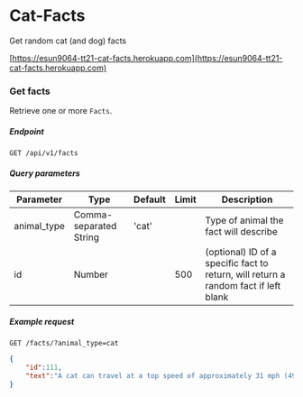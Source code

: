 # Cat-Facts
Get random cat (and dog) facts

[https://esun9064-tt21-cat-facts.herokuapp.com](https://esun9064-tt21-cat-facts.herokuapp.com)

### Get facts

Retrieve one or more `Facts`.

##### Endpoint
`GET /api/v1/facts`

##### Query parameters

| Parameter   | Type                   | Default | Limit | Description                                                                                                                                           |
| ----------- | ---------------------- | ------- | ----- | -----------------------------------------
| animal_type | Comma-separated String | 'cat'   |       | Type of animal the fact will describe                                                                                       |
| id          | Number                 |         | 500   | (optional) ID of a specific fact to return, will return a random fact if left blank  

##### Example request
`GET /facts/?animal_type=cat`

```json
{
	"id":111,
	"text":"A cat can travel at a top speed of approximately 31 mph (49 km) over a short distance"
}
```
